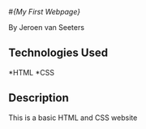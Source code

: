 #_{My First Webpage}_

By Jeroen van Seeters

## Technologies Used

*HTML
*CSS

## Description

This is a basic HTML and CSS website 
